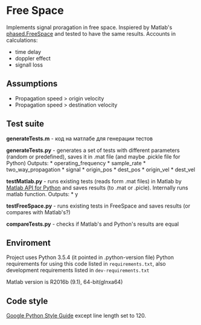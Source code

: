 # Free Space
Implements signal proragation in free space.
Inspiered by Matlab's [phased.FreeSpace](https://www.mathworks.com/help/phased/ref/phased.freespace-system-object.html?s_tid=gn_loc_drop) and tested to have the same results.
Accounts in calculations:
* time delay
* doppler effect
* signall loss

## Assumptions
* Propagation speed > origin velocity
* Propagation speed > destination velocity

## Test suite
**generateTests.m** - код на матлабе для генерации тестов

**generateTests.py** - generates a set of tests with different parameters (random or predefined), saves it in .mat file (and maybe .pickle file for Python)
Outputs:
    <!-- * propagation_speed | disabled for some time =( -->
    * operating_frequency
    * sample_rate
    * two_way_propagation
    * signal
    * origin_pos
    * dest_pos
    * origin_vel
    * dest_vel

**testMatlab.py** - runs existing tests (reads form .mat files) in Matlab by [Matlab API for Python](https://www.mathworks.com/help/matlab/matlab-engine-for-python.html) and saves results (to .mat or .picle). Internally runs matlab function.
Outputs:
    * y

**testFreeSpace.py** - runs existing tests in FreeSpace and saves results (or compares with Matlab's?)

**compareTests.py** - checks if Matlab's and Python's results are equal

## Enviroment
Project uses Python 3.5.4 (it pointed in .python-version file)
Python requirements for using this code listed in `requirements.txt`, also development requirements listed in `dev-requirements.txt`

Matlab version is R2016b (9.1), 64-bit(glnxa64)

## Code style
[Google Python Style Guide](https://google.github.io/styleguide/pyguide.html)
except line length set to 120.